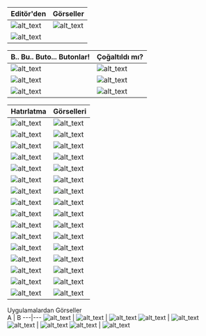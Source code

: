 Editör'den | Görseller
---|---
![alt_text](https://github.com/selcukdinc/VizeCalisma/blob/main/images/HapBilgi%20(39).png?raw?true) | ![alt_text](https://github.com/selcukdinc/VizeCalisma/blob/main/images/HapBilgi%20(40).png?raw?true)
![alt_text](https://github.com/selcukdinc/VizeCalisma/blob/main/images/HapBilgi%20(41).png?raw?true) | 

B.. Bu.. Buto... Butonlar! | Çoğaltıldı mı?
---|---
![alt_text](https://github.com/selcukdinc/VizeCalisma/blob/main/images/HapBilgi%20(31).png?raw?true) | ![alt_text](https://github.com/selcukdinc/VizeCalisma/blob/main/images/HapBilgi%20(32).png?raw?true)
![alt_text](https://github.com/selcukdinc/VizeCalisma/blob/main/images/HapBilgi%20(33).png?raw?true) | ![alt_text](https://github.com/selcukdinc/VizeCalisma/blob/main/images/HapBilgi%20(34).png?raw?true)
![alt_text](https://github.com/selcukdinc/VizeCalisma/blob/main/images/HapBilgi%20(35).png?raw?true) | ![alt_text](https://github.com/selcukdinc/VizeCalisma/blob/main/images/HapBilgi%20(36).png?raw?true)

Hatırlatma | Görselleri
---|---
![alt_text](https://github.com/selcukdinc/VizeCalisma/blob/main/images/Hatirlatma1.png?raw=true) | ![alt_text](https://github.com/selcukdinc/VizeCalisma/blob/main/images/Hatirlatma2.png?raw=true)
![alt_text](https://github.com/selcukdinc/VizeCalisma/blob/main/images/HapBilgi%20(1).png?raw?true) | ![alt_text](https://github.com/selcukdinc/VizeCalisma/blob/main/images/HapBilgi%20(2).png?raw?true)
![alt_text](https://github.com/selcukdinc/VizeCalisma/blob/main/images/HapBilgi%20(3).png?raw?true) | ![alt_text](https://github.com/selcukdinc/VizeCalisma/blob/main/images/HapBilgi%20(4).png?raw?true)
![alt_text](https://github.com/selcukdinc/VizeCalisma/blob/main/images/HapBilgi%20(5).png?raw?true) | ![alt_text](https://github.com/selcukdinc/VizeCalisma/blob/main/images/HapBilgi%20(6).png?raw?true)
![alt_text](https://github.com/selcukdinc/VizeCalisma/blob/main/images/HapBilgi%20(7).png?raw?true) | ![alt_text](https://github.com/selcukdinc/VizeCalisma/blob/main/images/HapBilgi%20(8).png?raw?true)
![alt_text](https://github.com/selcukdinc/VizeCalisma/blob/main/images/HapBilgi%20(9).png?raw?true) | ![alt_text](https://github.com/selcukdinc/VizeCalisma/blob/main/images/HapBilgi%20(10).png?raw?true)
![alt_text](https://github.com/selcukdinc/VizeCalisma/blob/main/images/HapBilgi%20(11).png?raw?true) | ![alt_text](https://github.com/selcukdinc/VizeCalisma/blob/main/images/HapBilgi%20(12).png?raw?true)
![alt_text](https://github.com/selcukdinc/VizeCalisma/blob/main/images/HapBilgi%20(13).png?raw?true) | ![alt_text](https://github.com/selcukdinc/VizeCalisma/blob/main/images/HapBilgi%20(14).png?raw?true)
![alt_text](https://github.com/selcukdinc/VizeCalisma/blob/main/images/HapBilgi%20(15).png?raw?true) | ![alt_text](https://github.com/selcukdinc/VizeCalisma/blob/main/images/HapBilgi%20(16).png?raw?true)
![alt_text](https://github.com/selcukdinc/VizeCalisma/blob/main/images/HapBilgi%20(17).png?raw?true) | ![alt_text](https://github.com/selcukdinc/VizeCalisma/blob/main/images/HapBilgi%20(18).png?raw?true)
![alt_text](https://github.com/selcukdinc/VizeCalisma/blob/main/images/HapBilgi%20(19).png?raw?true) | ![alt_text](https://github.com/selcukdinc/VizeCalisma/blob/main/images/HapBilgi%20(20).png?raw?true)
![alt_text](https://github.com/selcukdinc/VizeCalisma/blob/main/images/HapBilgi%20(21).png?raw?true) | ![alt_text](https://github.com/selcukdinc/VizeCalisma/blob/main/images/HapBilgi%20(22).png?raw?true)
![alt_text](https://github.com/selcukdinc/VizeCalisma/blob/main/images/HapBilgi%20(23).png?raw?true) | ![alt_text](https://github.com/selcukdinc/VizeCalisma/blob/main/images/HapBilgi%20(24).png?raw?true)
![alt_text](https://github.com/selcukdinc/VizeCalisma/blob/main/images/HapBilgi%20(25).png?raw?true) | ![alt_text](https://github.com/selcukdinc/VizeCalisma/blob/main/images/HapBilgi%20(26).png?raw?true)
![alt_text](https://github.com/selcukdinc/VizeCalisma/blob/main/images/HapBilgi%20(27).png?raw?true) | ![alt_text](https://github.com/selcukdinc/VizeCalisma/blob/main/images/HapBilgi%20(28).png?raw?true)
![alt_text](https://github.com/selcukdinc/VizeCalisma/blob/main/images/HapBilgi%20(29).png?raw?true) | ![alt_text](https://github.com/selcukdinc/VizeCalisma/blob/main/images/HapBilgi%20(30).png?raw?true)

Uygulamalardan Görseller<br>
A   |   B
---|---
![alt_text](https://github.com/selcukdinc/VizeCalisma/blob/main/images/Editor.png?raw=true) |
![alt_text](https://github.com/selcukdinc/VizeCalisma/blob/main/images/ButonCogalt.png?raw=true) | ![alt_text](https://github.com/selcukdinc/VizeCalisma/blob/main/images/Satranc.png?raw=true)
![alt_text](https://github.com/selcukdinc/VizeCalisma/blob/main/images/CilginButonV1.png?raw=true) | ![alt_text](https://github.com/selcukdinc/VizeCalisma/blob/main/images/Uyg5.png?raw=true)
![alt_text](https://github.com/selcukdinc/VizeCalisma/blob/main/images/Uyg4.png?raw=true) | ![alt_text](https://github.com/selcukdinc/VizeCalisma/blob/main/images/Uyg3.0.png?raw=true)
![alt_text](https://github.com/selcukdinc/VizeCalisma/blob/main/images/Uyg2.png?raw=true) | ![alt_text](https://github.com/selcukdinc/VizeCalisma/blob/main/images/Uyg1.0.png?raw=true)<br>

